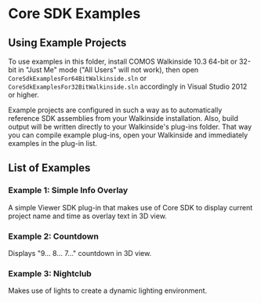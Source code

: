 Core SDK Examples
=================

## Using Example Projects

To use examples in this folder, install COMOS Walkinside 10.3 64-bit
or 32-bit in "Just Me" mode ("All Users" will not work), then open 
`CoreSdkExamplesFor64BitWalkinside.sln` or `CoreSdkExamplesFor32BitWalkinside.sln` 
accordingly in Visual Studio 2012 or higher.

Example projects are configured in such a way as to automatically reference
SDK assemblies from your Walkinside installation. Also, build output will be
written directly to your Walkinside's plug-ins folder. That way you can
compile example plug-ins, open your Walkinside and immediately examples in the
plug-in list.


## List of Examples

### Example 1: Simple Info Overlay

A simple Viewer SDK plug-in that makes use of Core SDK to display current
project name and time as overlay text in 3D view.

### Example 2: Countdown

Displays "9... 8... 7..." countdown in 3D view.

### Example 3: Nightclub

Makes use of lights to create a dynamic lighting environment.

